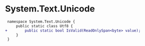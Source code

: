 # System.Text.Unicode

``` diff
 namespace System.Text.Unicode {
     public static class Utf8 {
+        public static bool IsValid(ReadOnlySpan<byte> value);
     }
 }
```

